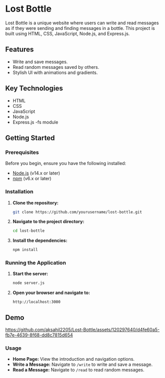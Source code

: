# Lost Bottle

Lost Bottle is a unique website where users can write and read messages as if they were sending and finding messages in a bottle. This project is built using HTML, CSS, JavaScript, Node.js, and Express.js.

## Features

- Write and save messages.
- Read random messages saved by others.
- Stylish UI with animations and gradients.

## Key Technologies

- HTML
- CSS
- JavaScript
- Node.js
- Express.js
-fs module

## Getting Started

### Prerequisites

Before you begin, ensure you have the following installed:

- [Node.js](https://nodejs.org/) (v14.x or later)
- [npm](https://www.npmjs.com/get-npm) (v6.x or later)

### Installation

1. **Clone the repository:**

    ```sh
    git clone https://github.com/yourusername/lost-bottle.git
    ```

2. **Navigate to the project directory:**

    ```sh
    cd lost-bottle
    ```

3. **Install the dependencies:**

    ```sh
    npm install
    ```

### Running the Application

1. **Start the server:**

    ```sh
    node server.js
    ```

2. **Open your browser and navigate to:**

    ```
    http://localhost:3000
    ```
## Demo


https://github.com/aksahil2205/Lost-Bottle/assets/120297640/d4fe60a5-fb7e-4639-8f68-dd8c7815d654



### Usage

- **Home Page:** View the introduction and navigation options.
- **Write a Message:** Navigate to `/write` to write and save a message.
- **Read a Message:** Navigate to `/read` to read random messages.
